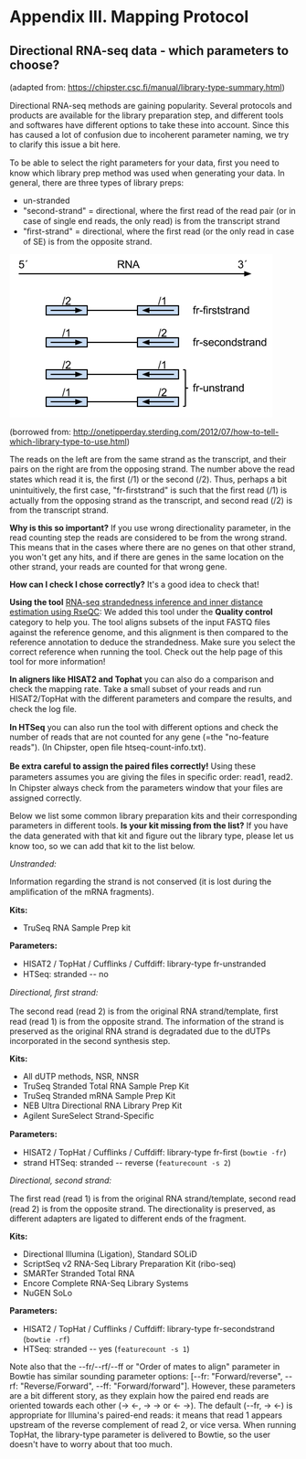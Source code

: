 # Appendix III. Mapping Protocol

## Directional RNA-seq data - which parameters to choose?
(adapted from: https://chipster.csc.ﬁ/manual/library-type-summary.html)

Directional RNA-seq methods are gaining popularity. Several protocols and products are available for the library preparation step, and different tools and softwares have different options to take these into account. Since this has caused a lot of confusion due to incoherent parameter naming, we try to clarify this issue a bit here.

To be able to select the right parameters for your data, ﬁrst you need to know which library prep method was used when generating your data. In general, there are three types of library preps:

* un-stranded 
* "second-strand" = directional, where the ﬁrst read of the read pair (or in case of single end reads, the only read) is from the transcript strand 
* "ﬁrst-strand" = directional, where the ﬁrst read (or the only read in case of SE) is from the opposite strand.

![Summary of library type protocols](../.gitbook/assets/summary_of_library_type_protocols.png)

(borrowed from: http://onetipperday.sterding.com/2012/07/how-to-tell-which-library-type-to-use.html) 

The reads on the left are from the same strand as the transcript, and their pairs on the right are from the opposing strand. The number above the read states which read it is, the ﬁrst (/1) or the second (/2). Thus, perhaps a bit unintuitively, the ﬁrst case, "fr-ﬁrststrand" is such that the ﬁrst read (/1) is actually from the opposing strand as the transcript, and second read (/2) is from the transcript strand.

**Why is this so important?** If you use wrong directionality parameter, in the read counting step the reads are considered to be from the wrong strand. This means that in the cases where there are no genes on that other strand, you won't get any hits, and if there are genes in the same location on the other strand, your reads are counted for that wrong gene.

**How can I check I chose correctly?** It's a good idea to check that!

**Using the tool** [RNA-seq strandedness inference and inner distance estimation using RseQC](https://chipster.csc.fi/manual/rseqc_infer_rnaseq_experiment.html): We added this tool under the **Quality control** category to help you. The tool aligns subsets of the input FASTQ ﬁles against the reference genome, and this alignment is then compared to the reference annotation to deduce the strandedness. Make sure you select the correct reference when running the tool. Check out the help page of this tool for more information!

**In aligners like HISAT2 and Tophat** you can also do a comparison and check the mapping rate. Take a small subset of your reads and run HISAT2/TopHat with the different parameters and compare the results, and check the log ﬁle.

**In HTSeq** you can also run the tool with different options and check the number of reads that are not counted for any gene (=the "no-feature reads"). (In Chipster, open ﬁle htseq-count-info.txt).

**Be extra careful to assign the paired ﬁles correctly!** Using these parameters assumes you are giving the ﬁles in speciﬁc order: read1, read2. In Chipster always check from the parameters window that your ﬁles are assigned correctly.

Below we list some common library preparation kits and their corresponding parameters in different tools. **Is your kit missing from the list?** If you have the data generated with that kit and ﬁgure out the library type, please let us know too, so we can add that kit to the list below.

*Unstranded:*

Information regarding the strand is not conserved (it is lost during the ampliﬁcation of the mRNA fragments).

**Kits:**

* TruSeq RNA Sample Prep kit

**Parameters:**

* HISAT2 / TopHat / Cufﬂinks / Cuffdiff: library-type fr-unstranded 
* HTSeq: stranded -- no

*Directional, ﬁrst strand:*

The second read (read 2) is from the original RNA strand/template, ﬁrst read (read 1) is from the opposite strand. The information of the strand is preserved as the original RNA strand is degradated due to the dUTPs incorporated in the second synthesis step.

**Kits:**

* All dUTP methods, NSR, NNSR 
* TruSeq Stranded Total RNA Sample Prep Kit 
* TruSeq Stranded mRNA Sample Prep Kit 
* NEB Ultra Directional RNA Library Prep Kit 
* Agilent SureSelect Strand-Speciﬁc

**Parameters:**

* HISAT2 / TopHat / Cufﬂinks / Cuffdiff: library-type fr-ﬁrst (`bowtie -fr`)
* strand HTSeq: stranded -- reverse (`featurecount -s 2`)

*Directional, second strand:*

The ﬁrst read (read 1) is from the original RNA strand/template, second read (read 2) is from the opposite strand. The directionality is preserved, as different adapters are ligated to different ends of the fragment. 

**Kits:**

* Directional Illumina (Ligation), Standard SOLiD 
* ScriptSeq v2 RNA-Seq Library Preparation Kit (ribo-seq)
* SMARTer Stranded Total RNA 
* Encore Complete RNA-Seq Library Systems 
* NuGEN SoLo

**Parameters:**

* HISAT2 / TopHat / Cufﬂinks / Cuffdiff: library-type fr-secondstrand (`bowtie -rf`)
* HTSeq: stranded -- yes (`featurecount -s 1`)

Note also that the --fr/--rf/--ff or "Order of mates to align" parameter in Bowtie has similar sounding parameter options: [--fr: "Forward/reverse", --rf: "Reverse/Forward", --ff: "Forward/forward"]. However, these parameters are a bit different story, as they explain how the paired end reads are oriented towards each other (-> <-, -> -> or <- ->). The default (--fr, -> <-) is appropriate for Illumina's paired-end reads: it means that read 1 appears upstream of the reverse complement of read 2, or vice versa. When running TopHat, the library-type parameter is delivered to Bowtie, so the user doesn't have to worry about that too much.
